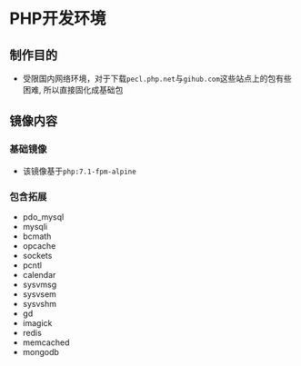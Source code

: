 # PHP开发环境

## 制作目的

+ 受限国内网络环境，对于下载`pecl.php.net`与`gihub.com`这些站点上的包有些困难, 所以直接固化成基础包

## 镜像内容

### 基础镜像

+ 该镜像基于`php:7.1-fpm-alpine`

### 包含拓展

+ pdo_mysql 
+ mysqli 
+ bcmath 
+ opcache 
+ sockets 
+ pcntl 
+ calendar 
+ sysvmsg 
+ sysvsem 
+ sysvshm
+ gd
+ imagick
+ redis
+ memcached
+ mongodb

